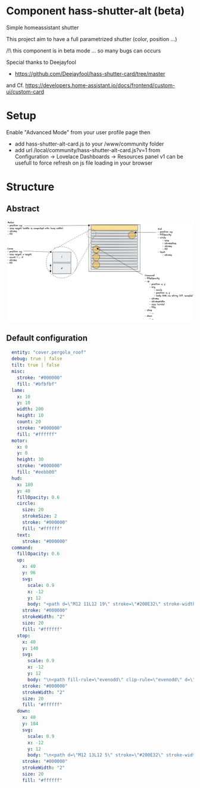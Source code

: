 # Component hass-shutter-alt (beta)

Simple homeassistant shutter

This project aim to have a full parametrized shutter (color, position ...)

/!\ this component is in beta mode ... so many bugs can occurs

Special thanks to Deejayfool
- https://github.com/Deejayfool/hass-shutter-card/tree/master

and Cf. https://developers.home-assistant.io/docs/frontend/custom-ui/custom-card

# Setup

Enable "Advanced Mode" from your user profile page then

- add hass-shutter-alt-card.js to your <config>/www/community folder
- add url /local/community/hass-shutter-alt-card.js?v=1 from Configuration -> Lovelace Dashboards -> Resources panel
  v1 can be usefull to force refresh on js file loading in your browser

# Structure

## Abstract

![](README.png)

## Default configuration

```yaml
  entity: "cover.pergola_roof"
  debug: true | false
  tilt: true | false
  misc: 
    stroke: "#000000"
    fill: "#bfbfbf"
  lame: 
    x: 10
    y: 10
    width: 200
    height: 10
    count: 20
    stroke: "#000000"
    fill: "#ffffff"
  motor: 
    x: 0
    y: 0
    height: 30
    stroke: "#000000"
    fill: "#eebb00"
  hud: 
    x: 180
    y: 40
    fillOpacity: 0.6
    circle: 
      size: 20
      strokeSize: 2
      stroke: "#000000"
      fill: "#ffffff"
    text: 
      stroke: "#000000"
  command: 
    fillOpacity: 0.6
    up: 
      x: 40
      y: 96
      svg: 
        scale: 0.9
        x: -12
        y: 12
        body: "<path d=\"M12 11L12 19\" stroke=\"#200E32\" stroke-width=\"2\" stroke-linecap=\"round\" stroke-linejoin=\"round\"/>\n<path fill-rule=\"evenodd\" clip-rule=\"evenodd\" d=\"M16 11L12 5.00001L8.00001 11L16 11Z\" stroke=\"#200E32\" stroke-width=\"2\" stroke-linecap=\"round\" stroke-linejoin=\"round\"/>\n"
      stroke: "#000000"
      strokeWidth: "2"
      size: 20
      fill: "#ffffff"
    stop: 
      x: 40
      y: 140
      svg: 
        scale: 0.9
        x: -12
        y: 12
        body: "\n<path fill-rule=\"evenodd\" clip-rule=\"evenodd\" d=\"M9 8C8.44772 8 8 8.44772 8 9V15C8 15.5523 8.44772 16 9 16H15C15.5523 16 16 15.5523 16 15V9C16 8.44772 15.5523 8 15 8H9ZM6 9C6 7.34315 7.34315 6 9 6H15C16.6569 6 18 7.34315 18 9V15C18 16.6569 16.6569 18 15 18H9C7.34315 18 6 16.6569 6 15V9Z\" fill=\"#000000\"/>\n"
      stroke: "#000000"
      strokeWidth: "2"
      size: 20
      fill: "#ffffff"
    down: 
      x: 40
      y: 184
      svg: 
        scale: 0.9
        x: -12
        y: 12
        body: "\n<path d=\"M12 13L12 5\" stroke=\"#200E32\" stroke-width=\"2\" stroke-linecap=\"round\" stroke-linejoin=\"round\"/>\n<path fill-rule=\"evenodd\" clip-rule=\"evenodd\" d=\"M8 13L12 19L16 13L8 13Z\" stroke=\"#200E32\" stroke-width=\"2\" stroke-linecap=\"round\" stroke-linejoin=\"round\"/>\n"
      stroke: "#000000"
      strokeWidth: "2"
      size: 20
      fill: "#ffffff"
```
